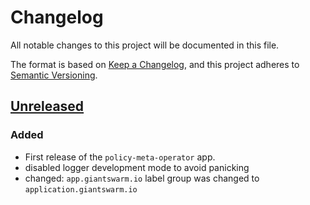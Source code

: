 # Changelog

All notable changes to this project will be documented in this file.

The format is based on [Keep a Changelog](https://keepachangelog.com/en/1.0.0/),
and this project adheres to [Semantic Versioning](https://semver.org/spec/v2.0.0.html).

## [Unreleased]

### Added

- First release of the `policy-meta-operator` app.
- disabled logger development mode to avoid panicking
- changed: `app.giantswarm.io` label group was changed to `application.giantswarm.io`

[Unreleased]: https://github.com/giantswarm/{APP-NAME}/tree/main
